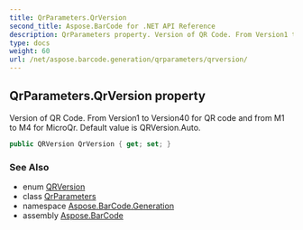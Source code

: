 ```yaml
---
title: QrParameters.QrVersion
second_title: Aspose.BarCode for .NET API Reference
description: QrParameters property. Version of QR Code. From Version1 to Version40 for QR code and from M1 to M4 for MicroQr. Default value is QRVersion.Auto
type: docs
weight: 60
url: /net/aspose.barcode.generation/qrparameters/qrversion/
---
```

## QrParameters.QrVersion property

Version of QR Code. From Version1 to Version40 for QR code and from M1 to M4 for MicroQr. Default value is QRVersion.Auto.

```csharp
public QRVersion QrVersion { get; set; }
```

### See Also

* enum [QRVersion](../../qrversion/)
* class [QrParameters](../)
* namespace [Aspose.BarCode.Generation](../../qrparameters/)
* assembly [Aspose.BarCode](../../../)


